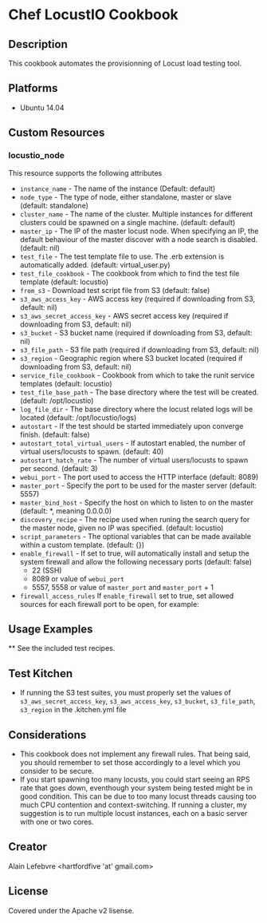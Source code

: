 # Chef LocustIO Cookbook


## Description

This cookbook automates the provisionning of Locust load testing tool.


## Platforms

* Ubuntu 14.04


## Custom Resources

### locustio_node

This resource supports the following attributes

* `instance_name` - The name of the instance (Default: default)
* `node_type` - The type of node, either standalone, master or slave (default: standalone)
* `cluster_name` - The name of the cluster.  Multiple instances for different clusters could be spawned on a single machine.  (default: default)
* `master_ip` - The IP of the master locust node. When specifying an IP, the default behaviour of the master discover with a node search is disabled. (default: nil)
* `test_file` - The test template file to use.  The .erb extension is automatically added. (default: virtual_user.py)
* `test_file_cookbook` - The cookbook from which to find the test file template (default: locustio)
* `from_s3` - Download test script file from S3 (default: false)
* `s3_aws_access_key` - AWS access key (required if downloading from S3, default: nil)
* `s3_aws_secret_access_key` - AWS secret access key (required if downloading from S3, default: nil)
* `s3_bucket` - S3 bucket name (required if downloading from S3, default: nil)
* `s3_file_path` - S3 file path (required if downloading from S3, default: nil)
* `s3_region` -  Geographic region where S3 bucket located (required if downloading from S3, default: nil)
* `service_file_cookbook` - Cookbook from which to take the runit service templates (default: locustio)
* `test_file_base_path` - The base directory where the test will be created. (default: /opt/locustio)
* `log_file_dir` - The base directory where the locust related logs will be located (default: /opt/locustio/logs)
* `autostart` - If the test should be started immediately upon converge finish. (default: false)
* `autostart_total_virtual_users` - If autostart enabled, the number of virtual users/locusts to spawn. (default: 40)
* `autostart_hatch_rate` - The number of virtual users/locusts to spawn per second. (default: 3)
* `webui_port` - The port used to access the HTTP interface (default: 8089)
* `master_port` - Specify the port to be used for the master server (default: 5557)
* `master_bind_host` - Specify the host on which to listen to on the master (default: *, meaning 0.0.0.0)
* `discovery_recipe` - The recipe used when runing the search query for the master node, given no IP was specified. (default: locustio)
* `script_parameters` - The optional variables that can be made available within a custom template. (default: {})
* `enable_firewall` - If set to true, will automatically install and setup the system firewall and allow the following necessary ports  (default: false)
  - 22 (SSH)
  - 8089 or value of `webui_port`
  - 5557, 5558 or value of `master_port` and `master_port` + 1
* `firewall_access_rules` If `enable_firewall` set to true, set allowed sources for each firewall port to be open, for example:

## Usage Examples

** See the included test recipes.


## Test Kitchen

- If running the S3 test suites, you must properly set the values of `s3_aws_secret_access_key`, `s3_aws_access_key`, `s3_bucket`, `s3_file_path`, `s3_region` in the .kitchen.yml file

## Considerations

- This cookbook does not implement any firewall rules.  That being said, you should remember to set those accordingly to a level which you consider to be secure.
- If you start spawning too many locusts, you could start seeing an RPS rate that goes down, eventhough your system being tested might be in good condition.  This can be due to too many locust threads causing too much CPU contention and context-switching.  If running a cluster, my suggestion is to run multiple locust instances, each on a basic server with one or two cores.

## Creator

Alain Lefebvre <hartfordfive 'at' gmail.com>


## License

Covered under the Apache v2 lisense.
